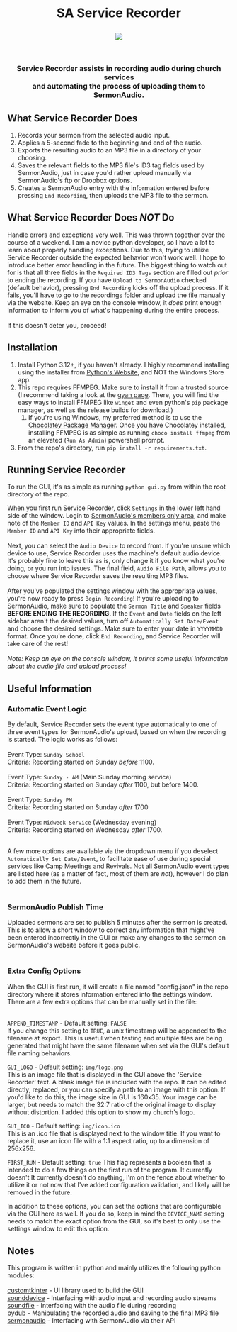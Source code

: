 # <p align="center">SA Service Recorder</p>

<p align="center"><img src=https://i.imgur.com/Swdh9Ah.png)></p>
<br>

### <p align="center">Service Recorder assists in recording audio during church services<br>and automating the process of uploading them to SermonAudio.</p>

## What Service Recorder Does

1. Records your sermon from the selected audio input.
1. Applies a 5-second fade to the beginning and end of the audio.
1. Exports the resulting audio to an MP3 file in a directory of your choosing.
1. Saves the relevant fields to the MP3 file's ID3 tag fields used by SermonAudio, just in case you'd rather upload manually 
via SermonAudio's ftp or Dropbox options.
1. Creates a SermonAudio entry with the information entered before pressing `End Recording`, then uploads the MP3 file to the sermon.

## What Service Recorder Does *NOT* Do
Handle errors and exceptions very well. This was thrown together over the course of a weekend. I am a novice python developer,
so I have a lot to learn about properly handling exceptions. Due to this, trying to utilize Service Recorder
outside the expected behavior won't work well. I hope to introduce better error handling in the future. The biggest
thing to watch out for is that all three fields in the `Required ID3 Tags` section are filled out _prior_ to ending the recording.
If you have `Upload to SermonAudio` checked (default behavior), pressing `End Recording` kicks off the upload process.
If it fails, you'll have to go to the recordings folder and upload the file manually via the website. Keep an eye on the
console window, it *does* print enough information to inform you of what's happening during the entire process.
<br>  
If this doesn't deter you, proceed!

## Installation
1. Install Python 3.12+, if you haven't already. I highly recommend installing using the installer from [Python's Website](https://www.python.org/downloads/), and NOT the Windows Store app.  
1. This repo requires FFMPEG. Make sure to install it from a trusted source (I recommend taking a look at the [gyan page](https://www.gyan.dev/ffmpeg/builds/).
There, you will find the easy ways to install FFMPEG like `winget` and even python's `pip` package manager,
as well as the release builds for download.)
    1. If you're using Windows, my preferred method is to use the
[Chocolatey Package Manager](https://chocolatey.org/install). Once you have Chocolatey installed, installing FFMPEG is
as simple as running `choco install ffmpeg` from an elevated (`Run As Admin`) powershell prompt.
1. From the repo's directory, run `pip install -r requirements.txt`.  

## Running Service Recorder
To run the GUI, it's as simple as running `python gui.py` from within the root directory of the repo.

When you first run Service Recorder, click `Settings` in the lower left hand side of the window. Login to
[SermonAudio's members only area](https://www.sermonaudio.com/members), and make note of the `Member ID` and `API Key` values.
In the settings menu, paste the `Member ID` and `API Key` into their appropriate fields.
<br><br>
Next, you can select the `Audio Device` to record from. If you're unsure which device to use, Service Recorder uses
the machine's default audio device. It's probably fine to leave this as is, only change it if you know what
you're doing, or you run into issues.
The final field, `Audio File Path`, allows you to choose where Service Recorder saves the resulting MP3 files.
<br><br>
After you've populated the settings window with the appropriate values, you're now ready to press `Begin Recording`!
If you're uploading to SermonAudio, make sure to populate the `Sermon Title` and `Speaker` fields
**BEFORE ENDING THE RECORDING**. If the `Event` and `Date` fields on the left sidebar aren't the desired
values, turn off `Automatically Set Date/Event` and choose the desired settings. Make sure to enter your date in
`YYYYMMDD` format. Once you're done, click `End Recording`, and Service Recorder will take care of the rest!
<br><br>
*Note: Keep an eye on the console window, it prints some useful information about the audio file and upload process!*

## Useful Information

### Automatic Event Logic
By default, Service Recorder sets the event type automatically to one of three event types for SermonAudio's upload,
based on when the recording is started. The logic works as follows:  
<br>
Event Type: `Sunday School`  
Criteria: Recording started on Sunday *before* 1100.  
<br>
Event Type: `Sunday - AM` (Main Sunday morning service)  
Criteria: Recording started on Sunday *after* 1100, but before 1400.  
<br>
Event Type: `Sunday PM`  
Criteria: Recording started on Sunday *after* 1700  
<br>
Event Type: `Midweek Service`  (Wednesday evening)  
Criteria: Recording started on Wednesday *after* 1700.  
<br>

A few more options are available via the dropdown menu if you deselect `Automatically Set Date/Event`, to facilitate
ease of use during special services like Camp Meetings and Revivals. Not all SermonAudio event types are listed
here (as a matter of fact, most of them are *not*), however I do plan to add them in the future.  
<br>

### SermonAudio Publish Time
Uploaded sermons are set to publish 5 minutes after the sermon is created.
This is to allow a short window to correct any information that might've been entered incorrectly in the GUI
or make any changes to the sermon on SermonAudio's website before it goes public.  
<br>

### Extra Config Options
When the GUI is first run, it will create a file named "config.json" in the repo directory where it stores information
entered into the settings window. There are a few extra options that can be manually set in the file:  
<br>

`APPEND_TIMESTAMP` - Default setting:  `FALSE`  
If you change this setting to `TRUE`, a unix timestamp will be appended to the filename at export.
This is useful when testing and multiple files are being generated that might have the same filename
when set via the GUI's default file naming behaviors.

`GUI_LOGO` - Default setting: `img/logo.png`  
This is an image file that is displayed in the GUI above the 'Service Recorder' text.
A blank image file is included with the repo. It can be edited directly, replaced, or you can specify a path
to an image with this option. If you'd like to do this, the image size in GUI is 160x35.
Your image can be larger, but needs to match the 32:7 ratio of the original image to display without
distortion. I added this option to show my church's logo.  


`GUI_ICO` - Default setting: `img/icon.ico`  
This is an .ico file that is displayed next to the window title. If you want to replace it, use an icon file
with a 1:1 aspect ratio, up to a dimension of 256x256.  


`FIRST_RUN` - Default setting: `true`
This flag represents a boolean that is intended to do a few things on the first run of the program. It currently doesn't
It currently doesn't do anything, I'm on the fence about whether to utilize it or not now that I've added configuration
validation, and likely will be removed in the future.

In addition to these options, you can set the options that are configurable via the
GUI here as well. If you do so, keep in mind the `DEVICE_NAME` setting needs to match the exact option from the GUI,
so it's best to only use the settings window to edit this option.

## Notes
This program is written in python and mainly utilizes the following python modules:  
<br>
[customtkinter](https://pypi.org/project/customtkinter/) - UI library used to build the GUI  
[sounddevice](https://pypi.org/project/sounddevice/) - Interfacing with audio input and recording audio streams  
[soundfile](https://pypi.org/project/soundfile/) -  Interfacing with the audio file during recording  
[pydub](https://pypi.org/project/pydub/) - Manipulating the recorded audio and saving to the final MP3 file  
[sermonaudio](https://pypi.org/project/sermonaudio/) - Interfacing with SermonAudio via their API

